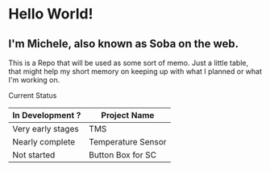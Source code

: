# Hello World!
## I'm Michele, also known as Soba on the web.
This is a Repo that will be used as some sort of memo.
Just a little table, that might help my short memory on keeping up with what I planned or what I'm working on.

Current Status

| In Development ? | Project Name |
| ---------------- | ------------ |
| Very early stages | TMS |
| Nearly complete | Temperature Sensor |
| Not started | Button Box for SC |